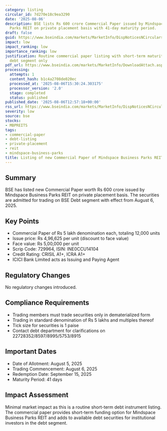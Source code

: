 ```yaml
---
category: listing
circular_id: 7d270e18c9ea3290
date: '2025-08-06'
description: BSE lists Rs 600 crore Commercial Paper issued by Mindspace Business
  Parks REIT on private placement basis with 41-day maturity period.
draft: false
guid: https://www.bseindia.com/markets/MarketInfo/DispNoticesNCirculars.aspx?Noticeid={E7D3A92D-C122-4979-ACCB-42F1E16664C2}&noticeno=20250806-36&dt=08/06/2025&icount=36&totcount=57&flag=0
impact: low
impact_ranking: low
importance_ranking: low
justification: Routine commercial paper listing with short-term maturity affecting
  debt segment only
pdf_url: https://www.bseindia.com/markets/MarketInfo/DownloadAttach.aspx?id=20250806-36&attachedId=
processing:
  attempts: 1
  content_hash: b1c4a2708de020ec
  processed_at: '2025-08-06T15:30:24.303175'
  processor_version: '2.0'
  stage: completed
  status: published
published_date: '2025-08-06T12:57:18+00:00'
rss_url: https://www.bseindia.com/markets/MarketInfo/DispNoticesNCirculars.aspx?Noticeid={E7D3A92D-C122-4979-ACCB-42F1E16664C2}&noticeno=20250806-36&dt=08/06/2025&icount=36&totcount=57&flag=0
severity: low
source: bse
stocks:
- MBPREITS
tags:
- commercial-paper
- debt-listing
- private-placement
- reit
- mindspace-business-parks
title: Listing of new Commercial Paper of Mindspace Business Parks REIT
---
```


## Summary

BSE has listed new Commercial Paper worth Rs 600 crore issued by Mindspace Business Parks REIT on private placement basis. The securities are admitted for trading on BSE Debt segment with effect from August 6, 2025.

## Key Points

- Commercial Paper of Rs 5 lakh denomination each, totaling 12,000 units
- Issue price: Rs 4,96,625 per unit (discount to face value)
- Face value: Rs 5,00,000 per unit
- Scrip Code: 729964, ISIN: INE0CCU14104
- Credit Rating: CRISIL A1+, ICRA A1+
- ICICI Bank Limited acts as Issuing and Paying Agent

## Regulatory Changes

No regulatory changes introduced.

## Compliance Requirements

- Trading members must trade securities only in dematerialized form
- Trading in standard denomination of Rs 5 lakhs and multiples thereof
- Tick size for securities is 1 paise
- Contact debt department for clarifications on 22728352/8597/8995/5753/8915

## Important Dates

- Date of Allotment: August 5, 2025
- Trading Commencement: August 6, 2025
- Redemption Date: September 15, 2025
- Maturity Period: 41 days

## Impact Assessment

Minimal market impact as this is a routine short-term debt instrument listing. The commercial paper provides short-term funding option for Mindspace Business Parks REIT and adds to available debt securities for institutional investors in the debt segment.